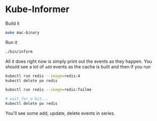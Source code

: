 # Kube-Informer

Build it

```sh
make mac-binary
```

Run it
```sh
./bin/inform
```

All it does right now is simply print out the events as they happen. You should see a lot of `add` events as the cache is built and then if you run

```sh
kubectl run redis --image=redis:4
kubectl delete po redis

kubectl run redis --image=redis:failme

# wait for a bit...
kubectl delete po redis
```

You'll see some add, update, delete events in series.
